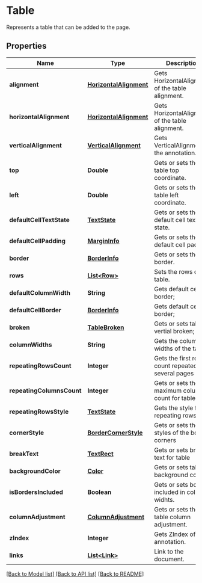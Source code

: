 ﻿
# Table
Represents a table that can be added to the page.

## Properties
Name | Type | Description | Notes
------------ | ------------- | ------------- | -------------
**alignment** | [**HorizontalAlignment**](HorizontalAlignment.md) | Gets HorizontalAlignment of the table alignment. | [optional]
**horizontalAlignment** | [**HorizontalAlignment**](HorizontalAlignment.md) | Gets HorizontalAlignment of the table alignment. | [optional]
**verticalAlignment** | [**VerticalAlignment**](VerticalAlignment.md) | Gets VerticalAlignment of the annotation. | [optional]
**top** | **Double** | Gets or sets the table top coordinate. | [optional]
**left** | **Double** | Gets or sets the table left coordinate. | [optional]
**defaultCellTextState** | [**TextState**](TextState.md) | Gets or sets the default cell text state. | [optional]
**defaultCellPadding** | [**MarginInfo**](MarginInfo.md) | Gets or sets the default cell padding. | [optional]
**border** | [**BorderInfo**](BorderInfo.md) | Gets or sets the border. | [optional]
**rows** | [**List&lt;Row&gt;**](Row.md) | Sets the rows of the table. | [optional]
**defaultColumnWidth** | **String** | Gets default cell border; | [optional]
**defaultCellBorder** | [**BorderInfo**](BorderInfo.md) | Gets default cell border; | [optional]
**broken** | [**TableBroken**](TableBroken.md) | Gets or sets table vertial broken; | [optional]
**columnWidths** | **String** | Gets the column widths of the table. | [optional]
**repeatingRowsCount** | **Integer** | Gets the first rows count repeated for several pages | [optional]
**repeatingColumnsCount** | **Integer** | Gets or sets the maximum columns count for table | [optional]
**repeatingRowsStyle** | [**TextState**](TextState.md) | Gets the style for repeating rows | [optional]
**cornerStyle** | [**BorderCornerStyle**](BorderCornerStyle.md) | Gets or sets the styles of the border corners | [optional]
**breakText** | [**TextRect**](TextRect.md) | Gets or sets break text for table | [optional]
**backgroundColor** | [**Color**](Color.md) | Gets or sets table background color | [optional]
**isBordersIncluded** | **Boolean** | Gets or sets border included in column widhts. | [optional]
**columnAdjustment** | [**ColumnAdjustment**](ColumnAdjustment.md) | Gets or sets the table column adjustment. | [optional]
**zIndex** | **Integer** | Gets ZIndex of the annotation. | [optional]
**links** | [**List&lt;Link&gt;**](Link.md) | Link to the document. | [optional]


[[Back to Model list]](../README.md#documentation-for-models) [[Back to API list]](../README.md#documentation-for-api-endpoints) [[Back to README]](../README.md)



